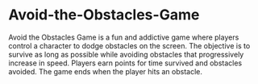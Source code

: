 # Avoid-the-Obstacles-Game
Avoid the Obstacles Game is a fun and addictive game where players control a character to dodge obstacles on the screen. The objective is to survive as long as possible while avoiding obstacles that progressively increase in speed. Players earn points for time survived and obstacles avoided. The game ends when the player hits an obstacle.
